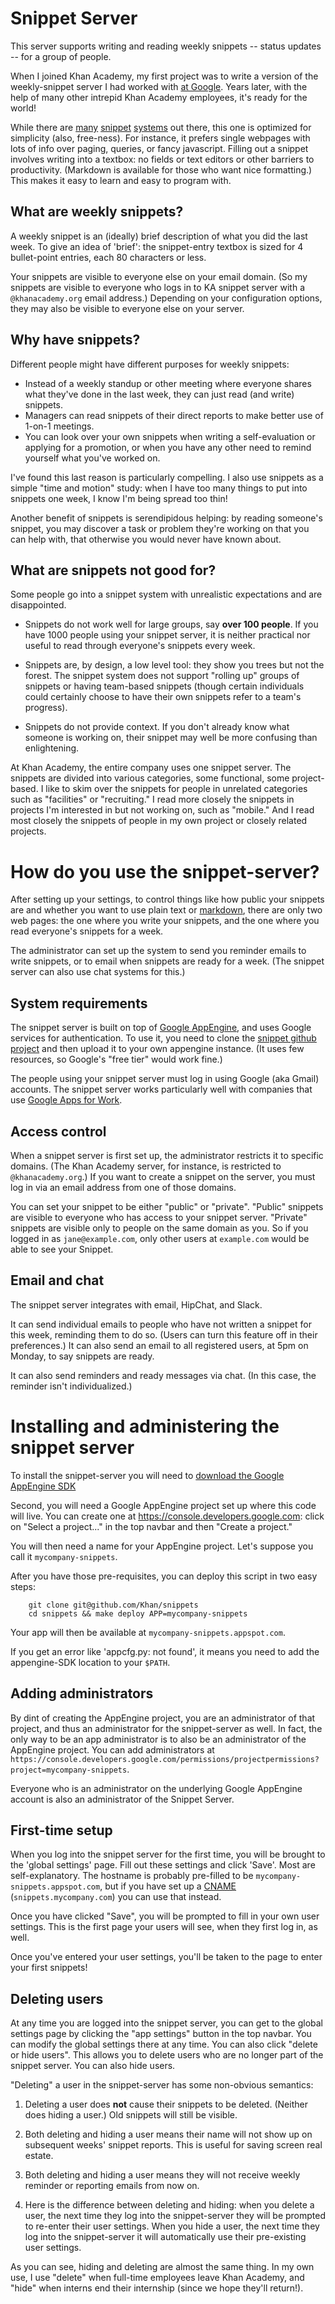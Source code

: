 Snippet Server
==============

This server supports writing and reading weekly snippets -- status
updates -- for a group of people.

When I joined Khan Academy, my first project was to write a version of
the weekly-snippet server I had worked with [at
Google](http://blog.idonethis.com/google-snippets-internal-tool/).
Years later, with the help of many other intrepid Khan Academy
employees, it's ready for the world!

While there are [many](https://weekdone.com/)
[snippet](https://www.workingon.co/)
[systems](https://www.teamsnippets.com/) out there, this one is
optimized for simplicity (also, free-ness).  For instance, it prefers
single webpages with lots of info over paging, queries, or fancy
javascript.  Filling out a snippet involves writing into a textbox: no
fields or text editors or other barriers to productivity.  (Markdown
is available for those who want nice formatting.)  This makes it easy
to learn and easy to program with.


What are weekly snippets?
-------------------------

A weekly snippet is an (ideally) brief description of what you did the
last week.  To give an idea of 'brief': the snippet-entry textbox is
sized for 4 bullet-point entries, each 80 characters or less.

Your snippets are visible to everyone else on your email domain.  (So
my snippets are visible to everyone who logs in to KA snippet server
with a `@khanacademy.org` email address.)  Depending on your
configuration options, they may also be visible to everyone else on
your server.


Why have snippets?
------------------

Different people might have different purposes for weekly snippets:

* Instead of a weekly standup or other meeting where everyone shares
  what they've done in the last week, they can just read (and write)
  snippets.
* Managers can read snippets of their direct reports to make better
  use of 1-on-1 meetings.
* You can look over your own snippets when writing a self-evaluation
  or applying for a promotion, or when you have any other need to remind
  yourself what you've worked on.

I've found this last reason is particularly compelling.  I also use
snippets as a simple "time and motion" study: when I have too many
things to put into snippets one week, I know I'm being spread too
thin!

Another benefit of snippets is serendipidous helping: by reading
someone's snippet, you may discover a task or problem they're working
on that you can help with, that otherwise you would never have known
about.


What are snippets not good for?
-------------------------------

Some people go into a snippet system with unrealistic expectations and
are disappointed.

* Snippets do not work well for large groups, say **over 100
  people**.  If you have 1000 people using your snippet server, it is
  neither practical nor useful to read through everyone's snippets
  every week.

* Snippets are, by design, a low level tool: they show you trees but
  not the forest.  The snippet system does not support "rolling up"
  groups of snippets or having team-based snippets (though certain
  individuals could certainly choose to have their own snippets refer
  to a team's progress).

* Snippets do not provide context.  If you don't already know what
  someone is working on, their snippet may well be more confusing
  than enlightening.

At Khan Academy, the entire company uses one snippet server.  The
snippets are divided into various categories, some functional, some
project-based.  I like to skim over the snippets for people in
unrelated categories such as "facilities" or "recruiting."  I read
more closely the snippets in projects I'm interested in but not
working on, such as "mobile."  And I read most closely the snippets of
people in my own project or closely related projects.


How do you use the snippet-server?
==================================

After setting up your settings, to control things like how public your
snippets are and whether you want to use plain text or
[markdown](https://daringfireball.net/projects/markdown/), there are
only two web pages: the one where you write your snippets, and the one
where you read everyone's snippets for a week.

The administrator can set up the system to send you reminder emails to
write snippets, or to email when snippets are ready for a week.  (The
snippet server can also use chat systems for this.)


System requirements
-------------------

The snippet server is built on top of [Google
AppEngine](https://cloud.google.com/appengine/docs), and uses Google
services for authentication.  To use it, you need to clone the
[snippet github project](https://github.com/Khan/snippets) and then
upload it to your own appengine instance.  (It uses few resources, so
Google's "free tier" would work fine.)

The people using your snippet server must log in using Google (aka
Gmail) accounts.  The snippet server works particularly well with
companies that use [Google Apps for Work](https://apps.google.com).


Access control
--------------

When a snippet server is first set up, the administrator restricts it
to specific domains.  (The Khan Academy server, for instance, is
restricted to `@khanacademy.org`.)  If you want to create a snippet on
the server, you must log in via an email address from one of those
domains.

You can set your snippet to be either "public" or "private".  "Public"
snippets are visible to everyone who has access to your snippet
server.  "Private" snippets are visible only to people on the same
domain as you.  So if you logged in as `jane@example.com`, only other
users at `example.com` would be able to see your Snippet.


Email and chat
--------------

The snippet server integrates with email, HipChat, and Slack.

It can send individual emails to people who have not written a snippet
for this week, reminding them to do so.  (Users can turn this feature
off in their preferences.)  It can also send an email to all
registered users, at 5pm on Monday, to say snippets are ready.

It can also send reminders and ready messages via chat.  (In this
case, the reminder isn't individualized.)


Installing and administering the snippet server
===============================================

To install the snippet-server you will need to [download the Google
AppEngine SDK](https://cloud.google.com/appengine/downloads)

Second, you will need a Google AppEngine project set up where this
code will live.  You can create one at
https://console.developers.google.com: click on "Select a project..."
in the top navbar and then "Create a project."

You will then need a name for your AppEngine project.  Let's suppose
you call it `mycompany-snippets`.

After you have those pre-requisites, you can deploy this script in
two easy steps:
```
    git clone git@github.com/Khan/snippets
    cd snippets && make deploy APP=mycompany-snippets
```

Your app will then be available at `mycompany-snippets.appspot.com`.

If you get an error like 'appcfg.py: not found', it means you need to
add the appengine-SDK location to your `$PATH`.


Adding administrators
---------------------

By dint of creating the AppEngine project, you are an administrator of
that project, and thus an administrator for the snippet-server as
well.  In fact, the only way to be an app administrator is to also be
an administrator of the AppEngine project.  You can add administrators
at `https://console.developers.google.com/permissions/projectpermissions?project=mycompany-snippets`.

Everyone who is an administrator on the underlying Google AppEngine
account is also an administrator of the Snippet Server.


First-time setup
----------------

When you log into the snippet server for the first time, you will be
brought to the 'global settings' page.  Fill out these settings and
click 'Save'.  Most are self-explanatory.  The hostname is probably
pre-filled to be `mycompany-snippets.appspot.com`, but if you have set
up a
[CNAME](https://cloud.google.com/appengine/docs/python/console/using-custom-domains-and-ssl)
(`snippets.mycompany.com`) you can use that instead.

Once you have clicked "Save", you will be prompted to fill in your own
user settings.  This is the first page your users will see, when they
first log in, as well.

Once you've entered your user settings, you'll be taken to the page to
enter your first snippets!


Deleting users
--------------

At any time you are logged into the snippet server, you can get to the
global settings page by clicking the "app settings" button in the top
navbar.  You can modify the global settings there at any time.  You
can also click "delete or hide users".  This allows you to delete
users who are no longer part of the snippet server.  You can also hide
users.

"Deleting" a user in the snippet-server has some non-obvious
semantics:

1. Deleting a user does **not** cause their snippets to be deleted.
(Neither does hiding a user.)  Old snippets will still be visible.

2. Both deleting and hiding a user means their name will not show up
on subsequent weeks' snippet reports.  This is useful for saving
screen real estate.

3. Both deleting and hiding a user means they will not receive weekly
reminder or reporting emails from now on.

4. Here is the difference between deleting and hiding: when you delete
a user, the next time they log into the snippet-server they will be
prompted to re-enter their user settings.  When you hide a user, the
next time they log into the snippet-server it will automatically use
their pre-existing user settings.

As you can see, hiding and deleting are almost the same thing.  In my
own use, I use "delete" when full-time employees leave Khan Academy,
and "hide" when interns end their internship (since we hope they'll
return!).
